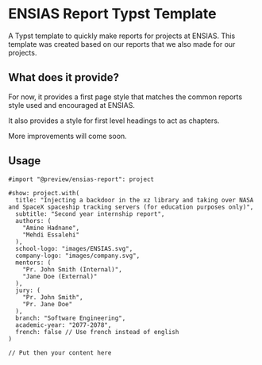 # ENSIAS Report Typst Template

A Typst template to quickly make reports for projects at ENSIAS. This template was created based on our reports that we also made for our projects.

## What does it provide?

For now, it provides a first page style that matches the common reports style used and encouraged at ENSIAS.

It also provides a style for first level headings to act as chapters.

More improvements will come soon.

## Usage

```typ
#import "@preview/ensias-report": project

#show: project.with(
  title: "Injecting a backdoor in the xz library and taking over NASA and SpaceX spaceship tracking servers (for education purposes only)",
  subtitle: "Second year internship report",
  authors: (
    "Amine Hadnane",
    "Mehdi Essalehi"
  ),
  school-logo: "images/ENSIAS.svg",
  company-logo: "images/company.svg",
  mentors: (
    "Pr. John Smith (Internal)",
    "Jane Doe (External)"
  ),
  jury: (
    "Pr. John Smith",
    "Pr. Jane Doe"
  ),
  branch: "Software Engineering",
  academic-year: "2077-2078",
  french: false // Use french instead of english
)

// Put then your content here
```